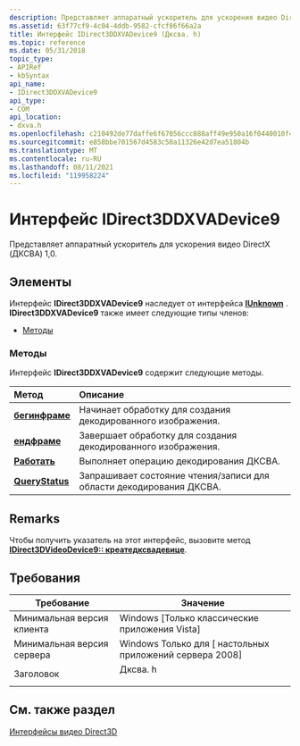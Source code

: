 ```yaml
---
description: Представляет аппаратный ускоритель для ускорения видео DirectX (ДКСВА) 1,0.
ms.assetid: 63f77cf9-4c04-4ddb-9582-cfcf86f66a2a
title: Интерфейс IDirect3DDXVADevice9 (Дксва. h)
ms.topic: reference
ms.date: 05/31/2018
topic_type:
- APIRef
- kbSyntax
api_name:
- IDirect3DDXVADevice9
api_type:
- COM
api_location:
- dxva.h
ms.openlocfilehash: c210492de77daffe6f67056ccc888aff49e950a16f0440010f46a2c5136a0d60
ms.sourcegitcommit: e858bbe701567d4583c50a11326e42d7ea51804b
ms.translationtype: MT
ms.contentlocale: ru-RU
ms.lasthandoff: 08/11/2021
ms.locfileid: "119958224"
---
```

# <a name="idirect3ddxvadevice9-interface"></a>Интерфейс IDirect3DDXVADevice9

Представляет аппаратный ускоритель для ускорения видео DirectX (ДКСВА) 1,0.

## <a name="members"></a>Элементы

Интерфейс **IDirect3DDXVADevice9** наследует от интерфейса [**IUnknown**](/windows/win32/api/unknwn/nn-unknwn-iunknown) . **IDirect3DDXVADevice9** также имеет следующие типы членов:

-   [Методы](#methods)

### <a name="methods"></a>Методы

Интерфейс **IDirect3DDXVADevice9** содержит следующие методы.



| Метод                                                  | Описание                                                           |
|:--------------------------------------------------------|:----------------------------------------------------------------------|
| [**бегинфраме**](idirect3ddxvadevice9-beginframe.md)   | Начинает обработку для создания декодированного изображения.<br/>         |
| [**ендфраме**](idirect3ddxvadevice9-endframe.md)       | Завершает обработку для создания декодированного изображения.<br/>           |
| [**Работать**](idirect3ddxvadevice9-execute.md)         | Выполняет операцию декодирования ДКСВА. <br/>                       |
| [**QueryStatus**](idirect3ddxvadevice9-querystatus.md) | Запрашивает состояние чтения/записи для области декодирования ДКСВА. <br/> |



 

## <a name="remarks"></a>Remarks

Чтобы получить указатель на этот интерфейс, вызовите метод [**IDirect3DVideoDevice9:: креатедксвадевице**](idirect3dvideodevice9-createdxvadevice.md).

## <a name="requirements"></a>Требования



| Требование | Значение |
|-------------------------------------|-----------------------------------------------------------------------------------|
| Минимальная версия клиента<br/> | Windows \[Только классические приложения Vista\]<br/>                                    |
| Минимальная версия сервера<br/> | Windows Только для \[ настольных приложений сервера 2008\]<br/>                              |
| Заголовок<br/>                   | <dl> <dt>Дксва. h</dt> </dl> |



## <a name="see-also"></a>См. также раздел

<dl> <dt>

[Интерфейсы видео Direct3D](direct3d-video-interfaces.md)
</dt> </dl>

 

 
